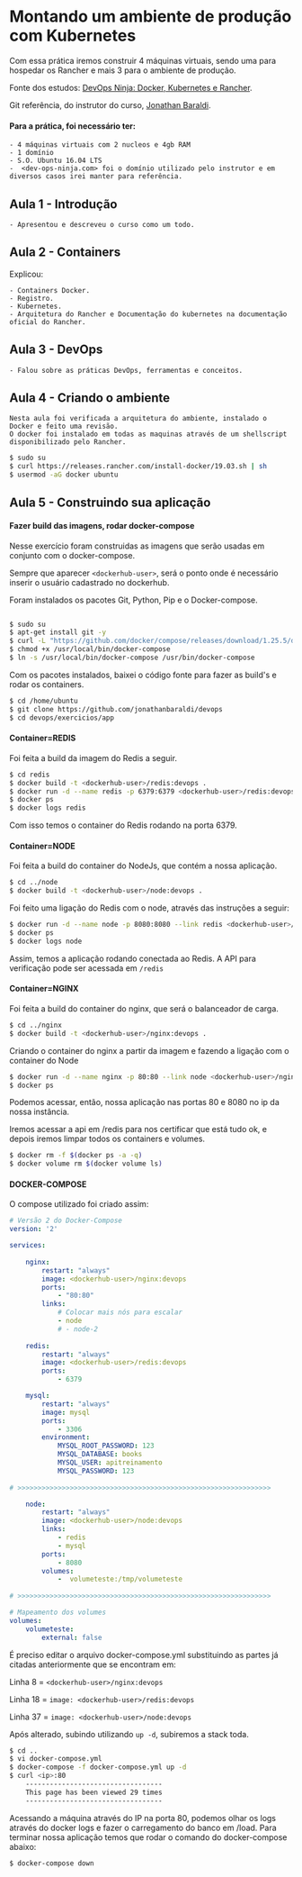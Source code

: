 # Montando um ambiente de produção com Kubernetes

Com essa prática iremos construir 4 máquinas virtuais, sendo uma para hospedar os Rancher e mais 3 para o ambiente de produção.

Fonte dos estudos: [DevOps Ninja: Docker, Kubernetes e Rancher](https://www.udemy.com/course/devops-mao-na-massa-docker-kubernetes-rancher/).

Git referência, do instrutor do curso, [Jonathan Baraldi](https://github.com/jonathanbaraldi/devops).

#### Para a prática, foi necessário ter:
    - 4 máquinas virtuais com 2 nucleos e 4gb RAM
    - 1 domínio
    - S.O. Ubuntu 16.04 LTS
    -  <dev-ops-ninja.com> foi o domínio utilizado pelo instrutor e em diversos casos irei manter para referência.

## Aula 1 -  Introdução
    - Apresentou e descreveu o curso como um todo.

## Aula 2 -  Containers

Explicou:

	- Containers Docker.
	- Registro.
	- Kubernetes.
	- Arquitetura do Rancher e Documentação do kubernetes na documentação oficial do Rancher.

## Aula 3 - DevOps
	- Falou sobre as práticas DevOps, ferramentas e conceitos.

## Aula 4 - Criando o ambiente

	Nesta aula foi verificada a arquitetura do ambiente, instalado o Docker e feito uma revisão.
    O docker foi instalado em todas as maquinas através de um shellscript disponibilizado pelo Rancher.

```sh
$ sudo su
$ curl https://releases.rancher.com/install-docker/19.03.sh | sh
$ usermod -aG docker ubuntu
```
## Aula 5 - Construindo sua aplicação

#### Fazer build das imagens, rodar docker-compose

Nesse exercício foram construidas as imagens que serão usadas em conjunto com o docker-compose. 

Sempre que aparecer `<dockerhub-user>`, será o ponto onde é necessário inserir o usuário cadastrado no dockerhub.

Foram instalados os pacotes Git, Python, Pip e o Docker-compose.
```sh

$ sudo su
$ apt-get install git -y
$ curl -L "https://github.com/docker/compose/releases/download/1.25.5/docker-compose-$(uname -s)-$(uname -m)" -o /usr/local/bin/docker-compose
$ chmod +x /usr/local/bin/docker-compose
$ ln -s /usr/local/bin/docker-compose /usr/bin/docker-compose
```
Com os pacotes instalados, baixei o código fonte para fazer as build's e rodar os containers.
```sh
$ cd /home/ubuntu
$ git clone https://github.com/jonathanbaraldi/devops
$ cd devops/exercicios/app
```


#### Container=REDIS

Foi feita a build da imagem do Redis a seguir.
```sh
$ cd redis
$ docker build -t <dockerhub-user>/redis:devops .
$ docker run -d --name redis -p 6379:6379 <dockerhub-user>/redis:devops
$ docker ps
$ docker logs redis
```
Com isso temos o container do Redis rodando na porta 6379.



#### Container=NODE

Foi feita a build do container do NodeJs, que contém a nossa aplicação.
```sh
$ cd ../node
$ docker build -t <dockerhub-user>/node:devops .
```

Foi feito uma ligação do Redis com o node, através das instruções a seguir:

```sh
$ docker run -d --name node -p 8080:8080 --link redis <dockerhub-user>/node:devops
$ docker ps 
$ docker logs node
```
Assim, temos a aplicação rodando conectada ao Redis. A API para verificação pode ser acessada em `/redis`

#### Container=NGINX

Foi feita a build do container do nginx, que será o balanceador de carga.

```sh
$ cd ../nginx
$ docker build -t <dockerhub-user>/nginx:devops .
```

Criando o container do nginx a partir da imagem e fazendo a ligação com o container do Node

```sh
$ docker run -d --name nginx -p 80:80 --link node <dockerhub-user>/nginx:devops
$ docker ps
```

Podemos acessar, então, nossa aplicação nas portas 80 e 8080 no ip da nossa instância.

Iremos acessar a api em /redis para nos certificar que está tudo ok, e depois iremos limpar todos os containers e volumes.

```sh
$ docker rm -f $(docker ps -a -q)
$ docker volume rm $(docker volume ls)
```

#### DOCKER-COMPOSE

O compose utilizado foi criado assim:

```yml
# Versão 2 do Docker-Compose
version: '2'

services:
    
    nginx:
        restart: "always"
        image: <dockerhub-user>/nginx:devops
        ports:
            - "80:80"
        links:
            # Colocar mais nós para escalar
            - node
            # - node-2
            
    redis:
        restart: "always"
        image: <dockerhub-user>/redis:devops
        ports:
            - 6379

    mysql:
        restart: "always"
        image: mysql
        ports:
            - 3306
        environment:
            MYSQL_ROOT_PASSWORD: 123
            MYSQL_DATABASE: books
            MYSQL_USER: apitreinamento
            MYSQL_PASSWORD: 123 
    
# >>>>>>>>>>>>>>>>>>>>>>>>>>>>>>>>>>>>>>>>>>>>>>>>>>>>>>>>>>>>>>>

    node:
        restart: "always"
        image: <dockerhub-user>/node:devops
        links:
            - redis
            - mysql
        ports:
            - 8080
        volumes:
            -  volumeteste:/tmp/volumeteste
    
# >>>>>>>>>>>>>>>>>>>>>>>>>>>>>>>>>>>>>>>>>>>>>>>>>>>>>>>>>>>>>>>

# Mapeamento dos volumes
volumes:
    volumeteste:
        external: false


```

É preciso editar o arquivo docker-compose.yml substituindo as partes já citadas anteriormente que se encontram em:

Linha 8 = `<dockerhub-user>/nginx:devops`

Linha 18 = `image: <dockerhub-user>/redis:devops`

Linha 37 = `image: <dockerhub-user>/node:devops`

Após alterado, subindo utilizando `up -d`, subiremos a stack toda.

```sh
$ cd ..
$ vi docker-compose.yml
$ docker-compose -f docker-compose.yml up -d
$ curl <ip>:80 
	----------------------------------
	This page has been viewed 29 times
	----------------------------------
```

Acessando a máquina através do IP na porta 80, podemos olhar os logs através do docker logs e fazer o carregamento do banco em /load. Para terminar nossa aplicação temos que rodar o comando do docker-compose abaixo:

```sh
$ docker-compose down
```


